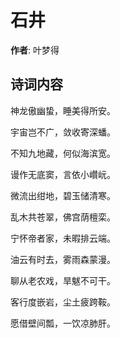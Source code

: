# 石井

**作者**: 叶梦得

## 诗词内容

神龙傲幽蛰，睡美得所安。

宇宙岂不广，敛收寄深蟠。

不知九地藏，何似海滨宽。

谩作无底窦，言依小巑岏。

微流出绀地，碧玉储清寒。

乱木共苍翠，佛宫荫檀栾。

宁怀帝者家，未暇排云端。

油云有时去，雾雨森蒙漫。

聊从老农戏，旱魃不可干。

客行度嵌岩，尘土疲跨鞍。

愿借壁间瓢，一饮凉肺肝。

